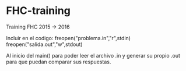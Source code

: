 # FHC-training
Training FHC 2015 -> 2016

Incluir en el codigo:
freopen("problema.in","r",stdin)
freopen("salida.out","w",stdout)

Al inicio del main() para poder leer el archivo .in y generar su propio .out para que puedan comparar sus respuestas.
